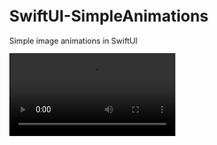 # SwiftUI-SimpleAnimations
Simple image animations in SwiftUI


<video src="./Recording/Recording.mov" controls>
  Your browser does not support the video tag.
</video>
